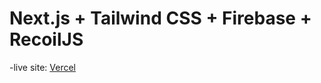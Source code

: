 # Next.js + Tailwind CSS + Firebase + RecoilJS

-live site: [Vercel](https://ntflz-dev-oe.vercel.app)
